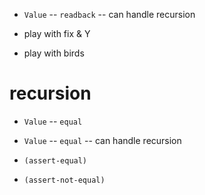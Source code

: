 - `Value` -- `readback` -- can handle recursion

- play with fix & Y
- play with birds

# recursion

- `Value` -- `equal`
- `Value` -- `equal` -- can handle recursion

- `(assert-equal)`
- `(assert-not-equal)`
